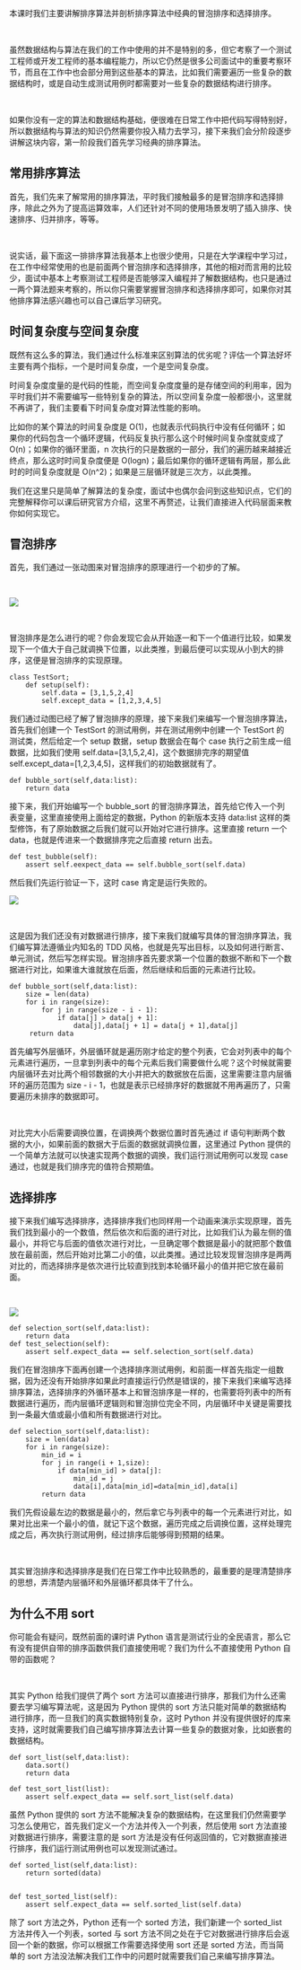 本课时我们主要讲解排序算法并剖析排序算法中经典的冒泡排序和选择排序。  

<br />

虽然数据结构与算法在我们的工作中使用的并不是特别的多，但它考察了一个测试工程师或开发工程师的基本编程能力，所以它仍然是很多公司面试中的重要考察环节，而且在工作中也会部分用到这些基本的算法，比如我们需要遍历一些复杂的数据结构时，或是自动生成测试用例时都需要对一些复杂的数据结构进行排序。

<br />

如果你没有一定的算法和数据结构基础，便很难在日常工作中把代码写得特别好，所以数据结构与算法的知识仍然需要你投入精力去学习，接下来我们会分阶段逐步讲解这块内容，第一阶段我们首先学习经典的排序算法。

常用排序算法
------

首先，我们先来了解常用的排序算法，平时我们接触最多的是冒泡排序和选择排序，除此之外为了提高运算效率，人们还针对不同的使用场景发明了插入排序、快速排序、归并排序，等等。

<br />

说实话，最下面这一排排序算法我基本上也很少使用，只是在大学课程中学习过，在工作中经常使用的也是前面两个冒泡排序和选择排序，其他的相对而言用的比较少，面试中基本上考察测试工程师是否能够深入编程并了解数据结构，也只是通过一两个算法题来考察的，所以你只需要掌握冒泡排序和选择排序即可，如果你对其他排序算法感兴趣也可以自己课后学习研究。

时间复杂度与空间复杂度
-----------

既然有这么多的算法，我们通过什么标准来区别算法的优劣呢？评估一个算法好坏主要有两个指标，一个是时间复杂度，一个是空间复杂度。

时间复杂度度量的是代码的性能，而空间复杂度度量的是存储空间的利用率，因为平时我们并不需要编写一些特别复杂的算法，所以空间复杂度一般都很小，这里就不再讲了，我们主要看下时间复杂度对算法性能的影响。

比如你的某个算法的时间复杂度是 O(1)，也就表示代码执行中没有任何循环；如果你的代码包含一个循环逻辑，代码反复执行那么这个时候时间复杂度就变成了 O(n)；如果你的循环里面，n 次执行的只是数据的一部分，我们的遍历越来越接近终点，那么这时时间复杂度便是 O(logn)；最后如果你的循环逻辑有两层，那么此时的时间复杂度就是 O(n\^2)；如果是三层循环就是三次方，以此类推。

我们在这里只是简单了解算法的复杂度，面试中也偶尔会问到这些知识点，它们的完整解释你可以课后研究官方介绍，这里不再赘述，让我们直接进入代码层面来教你如何实现它。

冒泡排序
----

首先，我们通过一张动图来对冒泡排序的原理进行一个初步的了解。

<br />

![](https://s0.lgstatic.com/i/image3/M01/5F/F1/Cgq2xl4UPMaAXukMAAVbfLJb7Aw855.gif)

<br />

冒泡排序是怎么进行的呢？你会发现它会从开始逐一和下一个值进行比较，如果发现下一个值大于自己就调换下位置，以此类推，到最后便可以实现从小到大的排序，这便是冒泡排序的实现原理。

```
class TestSort;
    def setup(self):
        self.data = [3,1,5,2,4]
        self.except_data = [1,2,3,4,5]
```

我们通过动图已经了解了冒泡排序的原理，接下来我们来编写一个冒泡排序算法，首先我们创建一个 TestSort 的测试用例，并在测试用例中创建一个 TestSort 的测试类，然后给定一个 setup 数据，setup 数据会在每个 case 执行之前生成一组数据，比如我们使用 self.data=\[3,1,5,2,4\]，这个数据排完序的期望值 self.except_data=\[1,2,3,4,5\]，这样我们的初始数据就有了。  

```
def bubble_sort(self,data:list):
    return data
```

接下来，我们开始编写一个 bubble_sort 的冒泡排序算法，首先给它传入一个列表变量，这里直接使用上面给定的数据，Python 的新版本支持 data:list 这样的类型修饰，有了原始数据之后我们就可以开始对它进行排序。这里直接 return 一个 data，也就是传进来一个数据排序完之后直接 return 出去。  

```
def test_bubble(self):
    assert self.eexpect_data == self.bubble_sort(self.data)
```

然后我们先运行验证一下，这时 case 肯定是运行失败的。  

![](https://s0.lgstatic.com/i/image3/M01/5F/F1/CgpOIF4UPMaAJC4dAAXmN4ty1bY174.png)

<br />

这是因为我们还没有对数据进行排序，接下来我们就编写具体的冒泡排序算法，我们编写算法遵循业内知名的 TDD 风格，也就是先写出目标，以及如何进行断言、单元测试，然后写怎样实现。冒泡排序首先要求第一个位置的数据不断和下一个数据进行对比，如果谁大谁就放在后面，然后继续和后面的元素进行比较。

```
def bubble_sort(self,data:list):
    size = len(data)
    for i in range(size):
        for j in range(size - i - 1):
            if data[j] > data[j + 1]:
                data[j],data[j + 1] = data[j + 1],data[j]
     return data
```

首先编写外层循环，外层循环就是遍历刚才给定的整个列表，它会对列表中的每个元素进行遍历，一旦拿到列表中的每个元素后我们需要做什么呢？这个时候就需要内层循环去对比两个相邻数据的大小并把大的数据放在后面，这里需要注意内层循环的遍历范围为 size - i - 1，也就是表示已经排序好的数据就不用再遍历了，只需要遍历未排序的数据即可。  

<br />

对比完大小后需要调换位置，在调换两个数据位置时首先通过 if 语句判断两个数据的大小，如果前面的数据大于后面的数据就调换位置，这里通过 Python 提供的一个简单方法就可以快速实现两个数据的调换，我们运行测试用例可以发现 case 通过，也就是我们排序完的值符合预期值。

选择排序
----

接下来我们编写选择排序，选择排序我们也同样用一个动画来演示实现原理，首先我们找到最小的一个数值，然后依次和后面的进行对比，比如我们认为最左侧的值最小，并将它与后面的值依次进行对比，一旦确定哪个数据是最小的就把那个数值放在最前面，然后开始对比第二小的值，以此类推。通过比较发现冒泡排序是两两对比的，而选择排序是依次进行比较直到找到本轮循环最小的值并把它放在最前面。

<br />

![](https://s0.lgstatic.com/i/image3/M01/5F/F1/Cgq2xl4UPMaAOUqTAActyig9kCs213.gif)

```
def selection_sort(self,data:list):
    return data
def test_selection(self):
    assert self.expect_data == self.selection_sort(self.data)
```

我们在冒泡排序下面再创建一个选择排序测试用例，和前面一样首先指定一组数据，因为还没有开始排序如果此时直接运行仍然是错误的，接下来我们来编写选择排序算法，选择排序的外循环基本上和冒泡排序是一样的，也需要将列表中的所有数据进行遍历，而内层循环逻辑则和冒泡排位完全不同，内层循环中关键是需要找到一条最大值或最小值和所有数据进行对比。

```
def selection_sort(self,data:list):
    size = len(data)
    for i in range(size):
        min_id = i
        for j in range(i + 1,size):
            if data[min_id] > data[j]:
                min_id = j
                data[i],data[min_id]=data[min_id],data[i]
        return data
```

我们先假设最左边的数据是最小的，然后拿它与列表中的每一个元素进行对比，如果对比出来一个最小的值，就记下这个数据，遍历完成之后调换位置，这样处理完成之后，再次执行测试用例，经过排序后能够得到预期的结果。  

<br />

其实冒泡排序和选择排序是我们在日常工作中比较熟悉的，最重要的是理清楚排序的思想，弄清楚内层循环和外层循环都具体干了什么。

为什么不用 sort
----------

你可能会有疑问，既然前面的课时讲 Python 语言是测试行业的全民语言，那么它有没有提供自带的排序函数供我们直接使用呢？我们为什么不直接使用 Python 自带的函数呢？

<br />

其实 Python 给我们提供了两个 sort 方法可以直接进行排序，那我们为什么还需要去学习编写算法呢，这是因为 Python 提供的 sort 方法只能对简单的数据结构进行排序，而一旦我们的真实数据特别复杂，这时 Python 并没有提供很好的库来支持，这时就需要我们自己编写排序算法去计算一些复杂的数据对象，比如嵌套的数据结构。

```
def sort_list(self,data:list):
    data.sort()
    return data

def test_sort_list(list):
    assert self.expect_data == self.sort_list(self.data)
```

虽然 Python 提供的 sort 方法不能解决复杂的数据结构，在这里我们仍然需要学习怎么使用它，首先我们定义一个方法并传入一个列表，然后使用 sort 方法直接对数据进行排序，需要注意的是 sort 方法是没有任何返回值的，它对数据直接进行排序，我们运行测试用例也可以发现测试通过。

```
def sorted_list(self,data:list):
    return sorted(data)


def test_sorted_list(self):
    assert self.expect_data == self.sorted_list(self.data)
```

除了 sort 方法之外，Python 还有一个 sorted 方法，我们新建一个 sorted_list 方法并传入一个列表，sorted 与 sort 方法不同之处在于它对数据进行排序后会返回一个新的数据，你可以根据工作需要选择使用 sort 还是 sorted 方法，而当简单的 sort 方法没法解决我们工作中的问题时就需要我们自己来编写排序算法。
